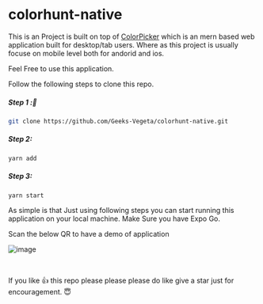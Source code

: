 # colorhunt-native

This is an Project is built on top of <a href="https://github.com/Geeks-Vegeta/colorhunt2-frontend">ColorPicker</a> which is an mern based web application built for desktop/tab users. Where as this project is usually focuse on mobile level both for andorid and ios.

Feel Free to use this application.

Follow the following steps to clone this repo.

##### Step 1 :🤛

```bash
git clone https://github.com/Geeks-Vegeta/colorhunt-native.git
```

##### Step 2:
```bash
yarn add
```

##### Step 3:
```bash
yarn start
```

As simple is that
Just using following steps you can start running this application on your local machine. Make Sure you have Expo Go.

Scan the below QR to have a demo of application
<br/>

![image](https://github.com/Geeks-Vegeta/colorhunt-native/assets/89457811/3d3d2fac-c1e7-4c64-97a7-3029db1fe06f)

<br/>

If you like 👍 this repo please please please do like give a star just for encouragement. 😇
